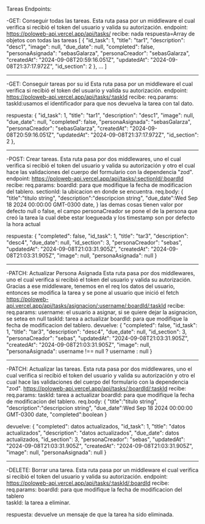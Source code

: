 Tareas Endpoints:

-GET: Conseguir todas las tareas.
Esta ruta pasa por un middleware el cual verifica si recibió el token del usuario y valida su autorización.
endpoint: https://poloweb-api.vercel.app/api/tasks/
recibe: nada
respuesta=Array de objetos con todas las tareas
[
{
"id_task": 1,
"title": "tar1",
"description": "desc1",
"image": null,
"due_date": null,
"completed": false,
"personaAsignada": "sebasGalarza",
"personaCreador": "sebasGalarza",
"createdAt": "2024-09-08T20:59:16.051Z",
"updatedAt": "2024-09-08T21:37:17.972Z",
"id_section": 2
},
...
]

---

-GET: Conseguir tareas por su id
Esta ruta pasa por un middleware el cual verifica si recibió el token del usuario y valida su autorización.
endpoint: https://poloweb-api.vercel.app/api/tasks/:taskId
recibe:
req.params: taskId:usamos el identificador para que nos devuelva la tarea con tal dato.

respuesta:
{
"id_task": 1,
"title": "tar1",
"description": "desc1",
"image": null,
"due_date": null,
"completed": false,
"personaAsignada": "sebasGalarza",
"personaCreador": "sebasGalarza",
"createdAt": "2024-09-08T20:59:16.051Z",
"updatedAt": "2024-09-08T21:37:17.972Z",
"id_section": 2
},

---

-POST: Crear tareas.
Esta ruta pasa por dos middlewares, uno el cual verifica si recibió el token del usuario y valida su autorización y otro el cual hace las validaciones del cuerpo del formulario con la dependencia "zod".
endpoint: https://poloweb-api.vercel.app/api/tasks/:sectionId/:boardId
recibe:
req.params:
boardId: para que modifique la fecha de modificacion del tablero.
sectionId: la ubicacion en donde se encuentra.
req.body:
{
"title":"titulo string",
"description":"descripcion string",
"due_date":Wed Sep 18 2024 00:00:00 GMT-0300 date,
}
las demas cosas tienen valor por defecto null o false, el campo personaCreador se pone el de la persona que creó la tarea la cual debe estar loegueada y los timestamp son por defecto la hora actual

respuesta:
{
"completed": false,
"id_task": 1,
"title": "tar3",
"description": "desc4",
"due_date": null,
"id_section": 3,
"personaCreador": "sebas",
"updatedAt": "2024-09-08T21:03:31.905Z",
"createdAt": "2024-09-08T21:03:31.905Z",
"image": null,
"personaAsignada": null
}

---

-PATCH: Actualizar Persona Asignada
Esta ruta pasa por dos middlewares, uno el cual verifica si recibió el token del usuario y valida su autorización.
Gracias a ese middleware, tenemos en el req los datos del usuario, entonces se modifica la tarea y se pone al usuario que inició el fetch
https://poloweb-api.vercel.app/api/tasks/asignacion/:username/:boardId/:taskId
recibe:
req.params:
username: el usuario a asignar, si se quiere dejar la asignacion, se setea en null
taskId: tarea a actualizar
boardId: para que modifique la fecha de modificacion del tablero.
devuelve:
{
"completed": false,
"id_task": 1,
"title": "tar3",
"description": "desc4",
"due_date": null,
"id_section": 3,
"personaCreador": "sebas",
"updatedAt": "2024-09-08T21:03:31.905Z",
"createdAt": "2024-09-08T21:03:31.905Z",
"image": null,
"personaAsignada": username !== null ? username : null
}

---

-PATCH: Actualizar las tareas.
Esta ruta pasa por dos middlewares, uno el cual verifica si recibió el token del usuario y valida su autorización y otro el cual hace las validaciones del cuerpo del formulario con la dependencia "zod".
https://poloweb-api.vercel.app/api/tasks/:boardId/:taskId
recibe:
req.params:
taskId: tarea a actualizar
boardId: para que modifique la fecha de modificacion del tablero.
req.body:
{
"title":"titulo string",
"description":"descripcion string",
"due_date":Wed Sep 18 2024 00:00:00 GMT-0300 date,
"completed":boolean
}

devuelve: {
"completed": datos actualizados,
"id_task": 1,
"title": "datos actualizados",
"description": "datos actualizados",
"due_date": datos actualizados,
"id_section": 3,
"personaCreador": "sebas",
"updatedAt": "2024-09-08T21:03:31.905Z",
"createdAt": "2024-09-08T21:03:31.905Z",
"image": null,
"personaAsignada": null
}

---

-DELETE: Borrar una tarea.
Esta ruta pasa por un middleware el cual verifica si recibió el token del usuario y valida su autorización.
endpoint: https://poloweb-api.vercel.app/api/tasks/:taskId/:boardId
recibe:
req.params:
boardId: para que modifique la fecha de modificacion del tablero  
 taskId: la tarea a eliminar.

respuesta: devuelve un mensaje de que la tarea ha sido eliminada.

